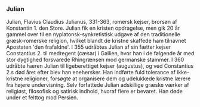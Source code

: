 ### Julian


Julian, Flavius Claudius Julianus, 331-363, romersk kejser, brorsøn af Konstantin 1. den Store. Julian fik en kristen opdragelse, men gik 20 år gammel over til en nyplatonsk-synkretistisk udgave af den traditionelle græsk-romerske religion, hvilket blandt de kristne skaffede ham tilnavnet Apostaten 'den frafaldne'. I 355 udråbtes Julian af sin fætter kejser Constantius 2. til medregent (cæsar) i Gallien, hvor han i de følgende år med stor dygtighed forsvarede Rhingrænsen mod germanske stammer. I 360 udråbte hæren Julian til ligeberettiget kejser (augustus), og ved Constantius 2.s død året efter blev han enehersker. Han indførte fuld tolerance af ikke-kristne religioner, forsøgte at organisere dem og udelukkede kristne lærere fra højere undervisning. Selv forfattede Julian adskillige græske værker af religiøst, filosofisk og satirisk indhold, hvoraf flere er bevaret. Han døde under et felttog mod Persien.